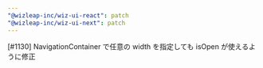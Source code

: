 ```yaml
---
"@wizleap-inc/wiz-ui-react": patch
"@wizleap-inc/wiz-ui-next": patch
---
```


[#1130] NavigationContainer で任意の width を指定しても isOpen が使えるように修正

